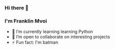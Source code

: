 ### Hi there 👋
### I'm Franklin Mvoi


<!-- 🔭 I’m currently working on [movie-watchlist](https://github.com/Mvoii/movie-watchlist)-->
- 🌱 I’m currently learning learning Python
- 👯 I’m open to collaborate on interesting projects
- ⚡ Fun fact:  I'm batman
